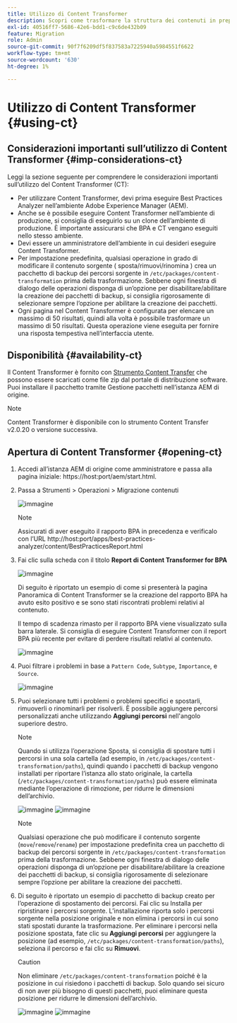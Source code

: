 ```yaml
---
title: Utilizzo di Content Transformer
description: Scopri come trasformare la struttura dei contenuti in preparazione alla migrazione a AEM as a Cloud Service.
exl-id: 40516ff7-5686-42e6-bdd1-c9c6de432b09
feature: Migration
role: Admin
source-git-commit: 90f7f6209df5f837583a7225940a5984551f6622
workflow-type: tm+mt
source-wordcount: '630'
ht-degree: 1%

---
```


# Utilizzo di Content Transformer {#using-ct}

## Considerazioni importanti sull’utilizzo di Content Transformer {#imp-considerations-ct}

Leggi la sezione seguente per comprendere le considerazioni importanti sull’utilizzo del Content Transformer (CT):

* Per utilizzare Content Transformer, devi prima eseguire Best Practices Analyzer nell’ambiente Adobe Experience Manager (AEM).
* Anche se è possibile eseguire Content Transformer nell’ambiente di produzione, si consiglia di eseguirlo su un clone dell’ambiente di produzione. È importante assicurarsi che BPA e CT vengano eseguiti nello stesso ambiente.
* Devi essere un amministratore dell’ambiente in cui desideri eseguire Content Transformer.
* Per impostazione predefinita, qualsiasi operazione in grado di modificare il contenuto sorgente ( sposta/rimuovi/rinomina ) crea un pacchetto di backup dei percorsi sorgente in `/etc/packages/content-transformation` prima della trasformazione. Sebbene ogni finestra di dialogo delle operazioni disponga di un’opzione per disabilitare/abilitare la creazione dei pacchetti di backup, si consiglia rigorosamente di selezionare sempre l’opzione per abilitare la creazione dei pacchetti.
* Ogni pagina nel Content Transformer è configurata per elencare un massimo di 50 risultati, quindi alla volta è possibile trasformare un massimo di 50 risultati. Questa operazione viene eseguita per fornire una risposta tempestiva nell’interfaccia utente.

## Disponibilità {#availability-ct}

Il Content Transformer è fornito con [Strumento Content Transfer](/help/journey-migration/content-transfer-tool/using-content-transfer-tool/getting-started-content-transfer-tool.md) che possono essere scaricati come file zip dal portale di distribuzione software. Puoi installare il pacchetto tramite Gestione pacchetti nell’istanza AEM di origine.

>[!NOTE]
>Content Transformer è disponibile con lo strumento Content Transfer v2.0.20 o versione successiva.

## Apertura di Content Transformer {#opening-ct}

1. Accedi all’istanza AEM di origine come amministratore e passa alla pagina iniziale: https://host:port/aem/start.html.
1. Passa a Strumenti > Operazioni > Migrazione contenuti

   ![immagine](/help/journey-migration/content-transformer/assets/ct-1.png)

   >[!NOTE]
   > Assicurati di aver eseguito il rapporto BPA in precedenza e verificalo con l’URL http://host:port/apps/best-practices-analyzer/content/BestPracticesReport.html

1. Fai clic sulla scheda con il titolo **Report di Content Transformer for BPA**

   ![immagine](/help/journey-migration/content-transformer/assets/ct-2.png)

   Di seguito è riportato un esempio di come si presenterà la pagina Panoramica di Content Transformer se la creazione del rapporto BPA ha avuto esito positivo e se sono stati riscontrati problemi relativi al contenuto.

   Il tempo di scadenza rimasto per il rapporto BPA viene visualizzato sulla barra laterale. Si consiglia di eseguire Content Transformer con il report BPA più recente per evitare di perdere risultati relativi al contenuto.

   ![immagine](/help/journey-migration/content-transformer/assets/ct-3.png)

1. Puoi filtrare i problemi in base a `Pattern Code`, `Subtype`, `Importance`, e `Source`.

   ![immagine](/help/journey-migration/content-transformer/assets/ct-4.png)

1. Puoi selezionare tutti i problemi o problemi specifici e spostarli, rimuoverli o rinominarli per risolverli. È possibile aggiungere percorsi personalizzati anche utilizzando **Aggiungi percorsi** nell&#39;angolo superiore destro.

   >[!NOTE]
   > Quando si utilizza l’operazione Sposta, si consiglia di spostare tutti i percorsi in una sola cartella (ad esempio, in `/etc/packages/content-transformation/paths`), quindi quando i pacchetti di backup vengono installati per riportare l’istanza allo stato originale, la cartella (`/etc/packages/content-transformation/paths`) può essere eliminata mediante l’operazione di rimozione, per ridurre le dimensioni dell’archivio.

   ![immagine](/help/journey-migration/content-transformer/assets/ct-5.png)
   ![immagine](/help/journey-migration/content-transformer/assets/ct-6.png)

   >[!NOTE]
   > Qualsiasi operazione che può modificare il contenuto sorgente (`move`/`remove`/`rename`) per impostazione predefinita crea un pacchetto di backup dei percorsi sorgente in `/etc/packages/content-transformation` prima della trasformazione. Sebbene ogni finestra di dialogo delle operazioni disponga di un’opzione per disabilitare/abilitare la creazione dei pacchetti di backup, si consiglia rigorosamente di selezionare sempre l’opzione per abilitare la creazione dei pacchetti.

1. Di seguito è riportato un esempio di pacchetto di backup creato per l’operazione di spostamento dei percorsi. Fai clic su Installa per ripristinare i percorsi sorgente. L’installazione riporta solo i percorsi sorgente nella posizione originale e non elimina i percorsi in cui sono stati spostati durante la trasformazione. Per eliminare i percorsi nella posizione spostata, fate clic su **Aggiungi percorsi** per aggiungere la posizione (ad esempio, `/etc/packages/content-transformation/paths`), seleziona il percorso e fai clic su **Rimuovi**.

   >[!CAUTION]
   > Non eliminare `/etc/packages/content-transformation` poiché è la posizione in cui risiedono i pacchetti di backup. Solo quando sei sicuro di non aver più bisogno di questi pacchetti, puoi eliminare questa posizione per ridurre le dimensioni dell’archivio.

   ![immagine](/help/journey-migration/content-transformer/assets/ct-7.png)
   ![immagine](/help/journey-migration/content-transformer/assets/ct-8.png)
